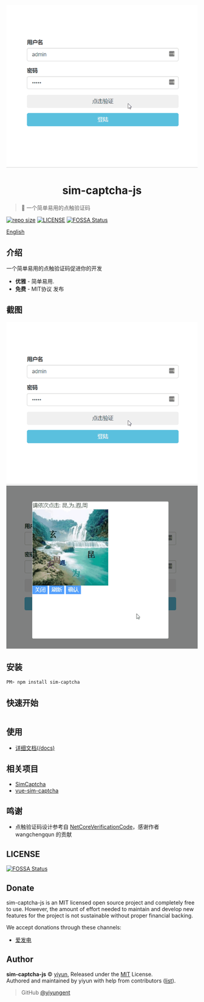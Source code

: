 <p align="center">
<img src="docs/_images/demo1.gif" alt="sim-captcha-js">
</p>
<h1 align="center">sim-captcha-js</h1>

> :cake: 一个简单易用的点触验证码

[![repo size](https://img.shields.io/github/repo-size/yiyungent/sim-captcha-js.svg?style=flat)]()
[![LICENSE](https://img.shields.io/github/license/yiyungent/sim-captcha-js.svg?style=flat)](https://github.com/yiyungent/sim-captcha-js/blob/master/LICENSE)
[![FOSSA Status](https://app.fossa.com/api/projects/git%2Bgithub.com%2Fyiyungent%2Fsim-captcha-js.svg?type=shield)](https://app.fossa.com/projects/git%2Bgithub.com%2Fyiyungent%2Fsim-captcha-js?ref=badge_shield)


[English](README_en.md)

## 介绍

一个简单易用的点触验证码促进你的开发
 + **优雅** - 简单易用.
 + **免费** - MIT协议 发布

## 截图

<img src="docs/_images/demo1.gif">
<img src="docs/_images/demo2.gif">

## 安装

```bash
PM> npm install sim-captcha
```

## 快速开始

```javascript

```

## 使用

- [详细文档(/docs)](https://yiyungent.github.io/sim-captcha-js "在线文档")

## 相关项目

- [SimCaptcha](https://github.com/yiyungent/SimCaptcha)
- [vue-sim-captcha](https://github.com/yiyungent/vue-sim-captcha)
 
## 鸣谢

- 点触验证码设计参考自 <a href="https://github.com/wangchengqun/NetCoreVerificationCode" target="_blank">NetCoreVerificationCode</a>，感谢作者 wangchengqun 的贡献

## LICENSE

[![FOSSA Status](https://app.fossa.com/api/projects/git%2Bgithub.com%2Fyiyungent%2Fsim-captcha-js.svg?type=large)](https://app.fossa.com/projects/git%2Bgithub.com%2Fyiyungent%2Fsim-captcha-js?ref=badge_large)

## Donate

sim-captcha-js is an MIT licensed open source project and completely free to use. However, the amount of effort needed to maintain and develop new features for the project is not sustainable without proper financial backing.

We accept donations through these channels:
- <a href="https://afdian.net/@yiyun" target="_blank">爱发电</a>

## Author

**sim-captcha-js** © [yiyun](https://github.com/yiyungent), Released under the [MIT](./LICENSE) License.<br>
Authored and maintained by yiyun with help from contributors ([list](https://github.com/yiyungent/sim-captcha-js/contributors)).

> GitHub [@yiyungent](https://github.com/yiyungent)

